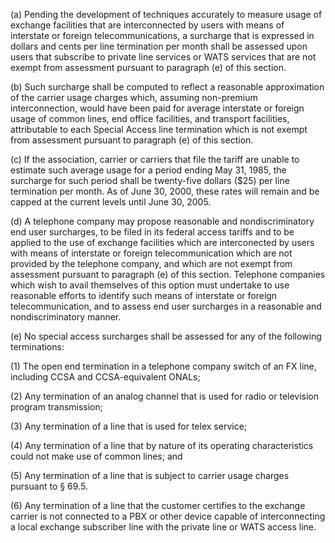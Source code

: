 (a) Pending the development of techniques accurately to measure usage of exchange facilities that are interconnected by users with means of interstate or foreign telecommunications, a surcharge that is expressed in dollars and cents per line termination per month shall be assessed upon users that subscribe to private line services or WATS services that are not exempt from assessment pursuant to paragraph (e) of this section.

(b) Such surcharge shall be computed to reflect a reasonable approximation of the carrier usage charges which, assuming non-premium interconnection, would have been paid for average interstate or foreign usage of common lines, end office facilities, and transport facilities, attributable to each Special Access line termination which is not exempt from assessment pursuant to paragraph (e) of this section.

(c) If the association, carrier or carriers that file the tariff are unable to estimate such average usage for a period ending May 31, 1985, the surcharge for such period shall be twenty-five dollars ($25) per line termination per month. As of June 30, 2000, these rates will remain and be capped at the current levels until June 30, 2005.

(d) A telephone company may propose reasonable and nondiscriminatory end user surcharges, to be filed in its federal access tariffs and to be applied to the use of exchange facilities which are interconected by users with means of interstate or foreign telecommunication which are not provided by the telephone company, and which are not exempt from assessment pursuant to paragraph (e) of this section. Telephone companies which wish to avail themselves of this option must undertake to use reasonable efforts to identify such means of interstate or foreign telecommunication, and to assess end user surcharges in a reasonable and nondiscriminatory manner.

(e) No special access surcharges shall be assessed for any of the following terminations:

(1) The open end termination in a telephone company switch of an FX line, including CCSA and CCSA-equivalent ONALs;

(2) Any termination of an analog channel that is used for radio or television program transmission;

(3) Any termination of a line that is used for telex service;

(4) Any termination of a line that by nature of its operating characteristics could not make use of common lines; and
              

(5) Any termination of a line that is subject to carrier usage charges pursuant to § 69.5.

(6) Any termination of a line that the customer certifies to the exchange carrier is not connected to a PBX or other device capable of interconnecting a local exchange subscriber line with the private line or WATS access line.


